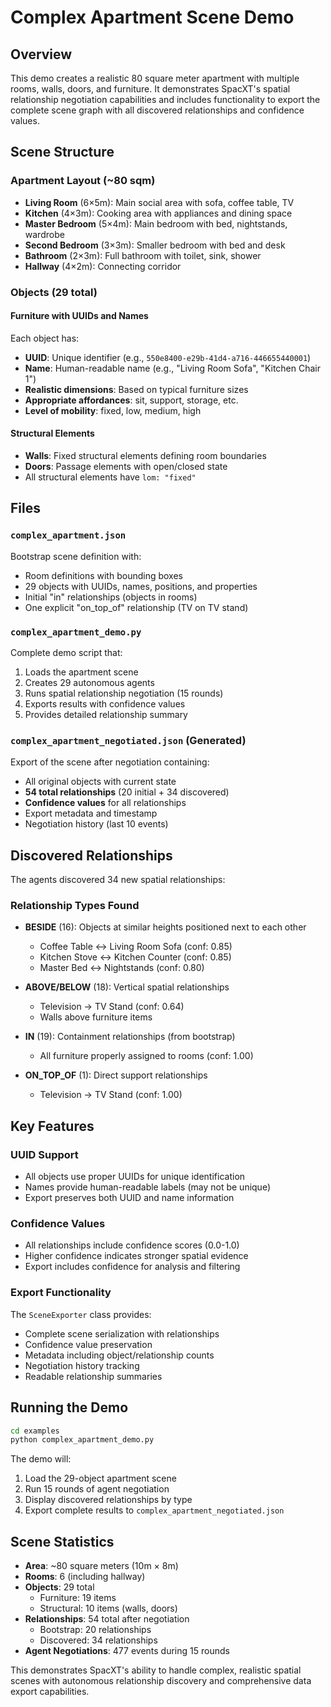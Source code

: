 # Complex Apartment Scene Demo

## Overview

This demo creates a realistic 80 square meter apartment with multiple rooms, walls, doors, and furniture. It demonstrates SpacXT's spatial relationship negotiation capabilities and includes functionality to export the complete scene graph with all discovered relationships and confidence values.

## Scene Structure

### Apartment Layout (~80 sqm)
- **Living Room** (6×5m): Main social area with sofa, coffee table, TV
- **Kitchen** (4×3m): Cooking area with appliances and dining space
- **Master Bedroom** (5×4m): Main bedroom with bed, nightstands, wardrobe
- **Second Bedroom** (3×3m): Smaller bedroom with bed and desk
- **Bathroom** (2×3m): Full bathroom with toilet, sink, shower
- **Hallway** (4×2m): Connecting corridor

### Objects (29 total)

#### Furniture with UUIDs and Names
Each object has:
- **UUID**: Unique identifier (e.g., `550e8400-e29b-41d4-a716-446655440001`)
- **Name**: Human-readable name (e.g., "Living Room Sofa", "Kitchen Chair 1")
- **Realistic dimensions**: Based on typical furniture sizes
- **Appropriate affordances**: sit, support, storage, etc.
- **Level of mobility**: fixed, low, medium, high

#### Structural Elements
- **Walls**: Fixed structural elements defining room boundaries
- **Doors**: Passage elements with open/closed state
- All structural elements have `lom: "fixed"`

## Files

### `complex_apartment.json`
Bootstrap scene definition with:
- Room definitions with bounding boxes
- 29 objects with UUIDs, names, positions, and properties
- Initial "in" relationships (objects in rooms)
- One explicit "on_top_of" relationship (TV on TV stand)

### `complex_apartment_demo.py`
Complete demo script that:
1. Loads the apartment scene
2. Creates 29 autonomous agents
3. Runs spatial relationship negotiation (15 rounds)
4. Exports results with confidence values
5. Provides detailed relationship summary

### `complex_apartment_negotiated.json` (Generated)
Export of the scene after negotiation containing:
- All original objects with current state
- **54 total relationships** (20 initial + 34 discovered)
- **Confidence values** for all relationships
- Export metadata and timestamp
- Negotiation history (last 10 events)

## Discovered Relationships

The agents discovered 34 new spatial relationships:

### Relationship Types Found
- **BESIDE** (16): Objects at similar heights positioned next to each other
  - Coffee Table ↔ Living Room Sofa (conf: 0.85)
  - Kitchen Stove ↔ Kitchen Counter (conf: 0.85)
  - Master Bed ↔ Nightstands (conf: 0.80)

- **ABOVE/BELOW** (18): Vertical spatial relationships
  - Television → TV Stand (conf: 0.64)
  - Walls above furniture items

- **IN** (19): Containment relationships (from bootstrap)
  - All furniture properly assigned to rooms (conf: 1.00)

- **ON_TOP_OF** (1): Direct support relationships
  - Television → TV Stand (conf: 1.00)

## Key Features

### UUID Support
- All objects use proper UUIDs for unique identification
- Names provide human-readable labels (may not be unique)
- Export preserves both UUID and name information

### Confidence Values
- All relationships include confidence scores (0.0-1.0)
- Higher confidence indicates stronger spatial evidence
- Export includes confidence for analysis and filtering

### Export Functionality
The `SceneExporter` class provides:
- Complete scene serialization with relationships
- Confidence value preservation
- Metadata including object/relationship counts
- Negotiation history tracking
- Readable relationship summaries

## Running the Demo

```bash
cd examples
python complex_apartment_demo.py
```

The demo will:
1. Load the 29-object apartment scene
2. Run 15 rounds of agent negotiation
3. Display discovered relationships by type
4. Export complete results to `complex_apartment_negotiated.json`

## Scene Statistics

- **Area**: ~80 square meters (10m × 8m)
- **Rooms**: 6 (including hallway)
- **Objects**: 29 total
  - Furniture: 19 items
  - Structural: 10 items (walls, doors)
- **Relationships**: 54 total after negotiation
  - Bootstrap: 20 relationships
  - Discovered: 34 relationships
- **Agent Negotiations**: 477 events during 15 rounds

This demonstrates SpacXT's ability to handle complex, realistic spatial scenes with autonomous relationship discovery and comprehensive data export capabilities.
